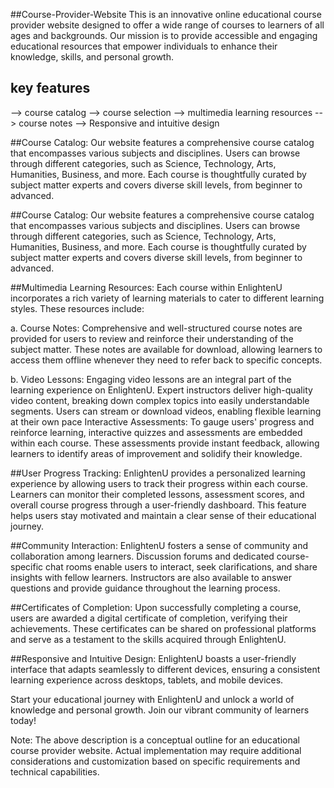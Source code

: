 ##Course-Provider-Website
This is an innovative online educational course provider website designed to offer a wide range of courses to learners of all ages and backgrounds. Our mission is to provide accessible and engaging educational resources that empower individuals to enhance their knowledge, skills, and personal growth.
## key features
--> course catalog
--> course selection
--> multimedia learning resources
--> course notes
--> Responsive and intuitive design

##Course Catalog:
Our website features a comprehensive course catalog that encompasses various subjects and disciplines. Users can browse through different categories, such as Science, Technology, Arts, Humanities, Business, and more. Each course is thoughtfully curated by subject matter experts and covers diverse skill levels, from beginner to advanced.

##Course Catalog:
Our website features a comprehensive course catalog that encompasses various subjects and disciplines. Users can browse through different categories, such as Science, Technology, Arts, Humanities, Business, and more. Each course is thoughtfully curated by subject matter experts and covers diverse skill levels, from beginner to advanced.

##Multimedia Learning Resources:
Each course within EnlightenU incorporates a rich variety of learning materials to cater to different learning styles. These resources include:

a. Course Notes: Comprehensive and well-structured course notes are provided for users to review and reinforce their understanding of the subject matter. These notes are available for download, allowing learners to access them offline whenever they need to refer back to specific concepts.

b. Video Lessons: Engaging video lessons are an integral part of the learning experience on EnlightenU. Expert instructors deliver high-quality video content, breaking down complex topics into easily understandable segments. Users can stream or download videos, enabling flexible learning at their own pace
Interactive Assessments: To gauge users' progress and reinforce learning, interactive quizzes and assessments are embedded within each course. These assessments provide instant feedback, allowing learners to identify areas of improvement and solidify their knowledge.

##User Progress Tracking:
EnlightenU provides a personalized learning experience by allowing users to track their progress within each course. Learners can monitor their completed lessons, assessment scores, and overall course progress through a user-friendly dashboard. This feature helps users stay motivated and maintain a clear sense of their educational journey.

##Community Interaction: 
EnlightenU fosters a sense of community and collaboration among learners. Discussion forums and dedicated course-specific chat rooms enable users to interact, seek clarifications, and share insights with fellow learners. Instructors are also available to answer questions and provide guidance throughout the learning process.

##Certificates of Completion:
Upon successfully completing a course, users are awarded a digital certificate of completion, verifying their achievements. These certificates can be shared on professional platforms and serve as a testament to the skills acquired through EnlightenU.

##Responsive and Intuitive Design:
EnlightenU boasts a user-friendly interface that adapts seamlessly to different devices, ensuring a consistent learning experience across desktops, tablets, and mobile devices.

Start your educational journey with EnlightenU and unlock a world of knowledge and personal growth. Join our vibrant community of learners today!

Note: The above description is a conceptual outline for an educational course provider website. Actual implementation may require additional considerations and customization based on specific requirements and technical capabilities.

